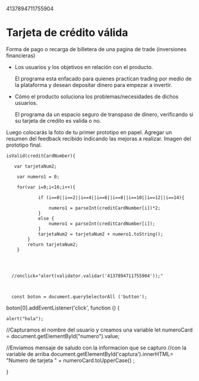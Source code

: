4137894711755904

# Tarjeta de crédito válida

Forma de pago o recarga de billetera de una pagina de trade (inversiones financieras)

* Los usuarios y los objetivos en relación con el producto.

  El programa esta enfacado para quienes practican trading por medio de la plataforma y desean depositar
  dinero para empezar a invertir. 

* Cómo el producto soluciona los problemas/necesidades de dichos usuarios.

  El programa da un espacio seguro de transpaso de dinero, verificando si su tarjeta de credito es valida o no.

Luego colocarás la foto de tu primer prototipo en papel.
Agregar un resumen del feedback recibido indicando las mejoras a realizar.
Imagen del prototipo final.



    isValid(creditCardNumber){

       var tarjetaNum2;

        var numero1 = 0;

        for(var i=0;i<16;i++){

                if (i==0||i==2||i==4||i==6||i==8||i==10||i==12||i==14){

                    numero1 = parseInt(creditCardNumber[i])*2;
                } 
                else {
                    numero1 = parseInt(creditCardNumber[i]);
                }
                tarjetaNum2 = tarjetaNum2 + numero1.toString();
            }
            return tarjetaNum2;
        }




      //onclick="alert(validator.validar('4137894711755904'));"



      const boton = document.querySelectorAll ('button');

boton[0].addEventListener('click',  function () { 

    alert("hola");
  
  //Capturamos el nombre del usuario y creamos una variable
  let numeroCard = document.getElementById("numero").value;


  //Enviamos mensaje de saludo con la informacion que se capturo 
  //con la variable de arriba
  document.getElementById('captura').innerHTML= "Numero de tarjeta " + 
  numeroCard.toUpperCase() ;


}
   